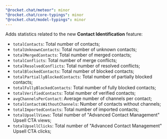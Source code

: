 ```yaml
---
"@rocket.chat/meteor": minor
"@rocket.chat/core-typings": minor
"@rocket.chat/model-typings": minor
---
```


Adds statistics related to the new **Contact Identification** feature:
- `totalContacts`: Total number of contacts;
- `totalUnknownContacts`: Total number of unknown contacts;
- `totalMergedContacts`: Total number of merged contacts;
- `totalConflicts`: Total number of merge conflicts;
- `totalResolvedConflicts`: Total number of resolved conflicts;
- `totalBlockedContacts`: Total number of blocked contacts;
- `totalPartiallyBlockedContacts`: Total number of partially blocked contacts;
- `totalFullyBlockedContacts`: Total number of fully blocked contacts;
- `totalVerifiedContacts`: Total number of verified contacts;
- `avgChannelsPerContact`: Average number of channels per contact;
- `totalContactsWithoutChannels`: Number of contacts without channels;
- `totalImportedContacts`: Total number of imported contacts;
- `totalUpsellViews`: Total number of "Advanced Contact Management" Upsell CTA views;
- `totalUpsellClicks`: Total number of "Advanced Contact Management" Upsell CTA clicks;
